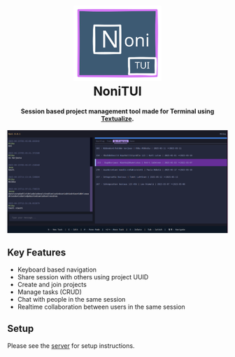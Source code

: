 
<h1 align="center">
  <br>
  <img src="./docs/nonitui_logo.svg" alt="Markdownify" width="200">
  <br>
  NoniTUI
  <br>
</h1>

<h4 align="center">Session based project management tool made for Terminal using <a href="https://www.textualize.io/" target="_blank">Textualize</a>.</h4>


![screenshot](/docs/nonitui_ui.png)

## Key Features

- Keyboard based navigation
- Share session with others using project UUID
- Create and join projects
- Manage tasks (CRUD)
- Chat with people in the same session
- Realtime collaboration between users in the same session

## Setup

Please see the <a href="/server/README.md">server</a> for setup instructions.
